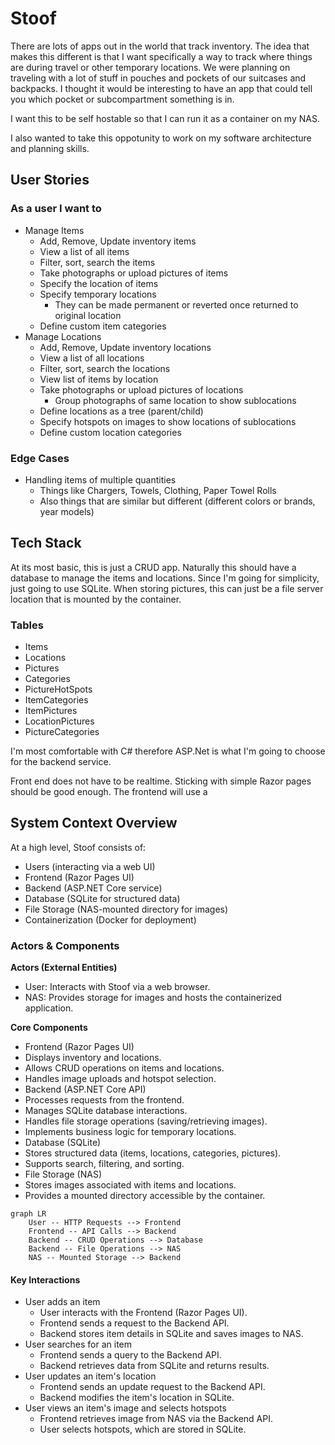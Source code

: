 # Stoof
There are lots of apps out in the world that track inventory. The idea that makes this different is that I want specifically a way to track where things are during travel or other temporary locations. We were planning on traveling with a lot of stuff in pouches and pockets of our suitcases and backpacks. I thought it would be interesting to have an app that could tell you which pocket or subcompartment something is in.

I want this to be self hostable so that I can run it as a container on my NAS.

I also wanted to take this oppotunity to work on my software architecture and planning skills.

## User Stories
### As a user I want to
- Manage Items
    - Add, Remove, Update inventory items
    - View a list of all items
    - Filter, sort, search the items
    - Take photographs or upload pictures of items
    - Specify the location of items
    - Specify temporary locations
        - They can be made permanent or reverted once returned to original location
    - Define custom item categories
- Manage Locations
    - Add, Remove, Update inventory locations
    - View a list of all locations
    - Filter, sort, search the locations
    - View list of items by location
    - Take photographs or upload pictures of locations
        - Group photographs of same location to show sublocations
    - Define locations as a tree (parent/child)
    - Specify hotspots on images to show locations of sublocations
    - Define custom location categories

### Edge Cases
- Handling items of multiple quantities
    - Things like Chargers, Towels, Clothing, Paper Towel Rolls
    - Also things that are similar but different (different colors or brands, year models)


## Tech Stack
At its most basic, this is just a CRUD app. Naturally this should have a database to manage the items and locations. Since I'm going for simplicity, just going to use SQLite.
When storing pictures, this can just be a file server location that is mounted by the container.
### Tables
- Items
- Locations
- Pictures
- Categories
- PictureHotSpots
- ItemCategories
- ItemPictures
- LocationPictures
- PictureCategories


I'm most comfortable with C# therefore ASP.Net is what I'm going to choose for the backend service.

Front end does not have to be realtime. Sticking with simple Razor pages should be good enough.
The frontend will use a

## System Context Overview
At a high level, Stoof consists of:
- Users (interacting via a web UI)
- Frontend (Razor Pages UI)
- Backend (ASP.NET Core service)
- Database (SQLite for structured data)
- File Storage (NAS-mounted directory for images)
- Containerization (Docker for deployment)


### Actors & Components
**Actors (External Entities)**
- User: Interacts with Stoof via a web browser.
- NAS: Provides storage for images and hosts the containerized application.

**Core Components**
- Frontend (Razor Pages UI)
- Displays inventory and locations.
- Allows CRUD operations on items and locations.
- Handles image uploads and hotspot selection.
- Backend (ASP.NET Core API)
- Processes requests from the frontend.
- Manages SQLite database interactions.
- Handles file storage operations (saving/retrieving images).
- Implements business logic for temporary locations.
- Database (SQLite)
- Stores structured data (items, locations, categories, pictures).
- Supports search, filtering, and sorting.
- File Storage (NAS)
- Stores images associated with items and locations.
- Provides a mounted directory accessible by the container.

```mermaid
graph LR
    User -- HTTP Requests --> Frontend
    Frontend -- API Calls --> Backend
    Backend -- CRUD Operations --> Database
    Backend -- File Operations --> NAS
    NAS -- Mounted Storage --> Backend
```

#### Key Interactions
- User adds an item
    - User interacts with the Frontend (Razor Pages UI).
    - Frontend sends a request to the Backend API.
    - Backend stores item details in SQLite and saves images to NAS.
- User searches for an item
    - Frontend sends a query to the Backend API.
    - Backend retrieves data from SQLite and returns results.
- User updates an item's location
    - Frontend sends an update request to the Backend API.
    - Backend modifies the item's location in SQLite.
- User views an item's image and selects hotspots
    - Frontend retrieves image from NAS via the Backend API.
    - User selects hotspots, which are stored in SQLite.
